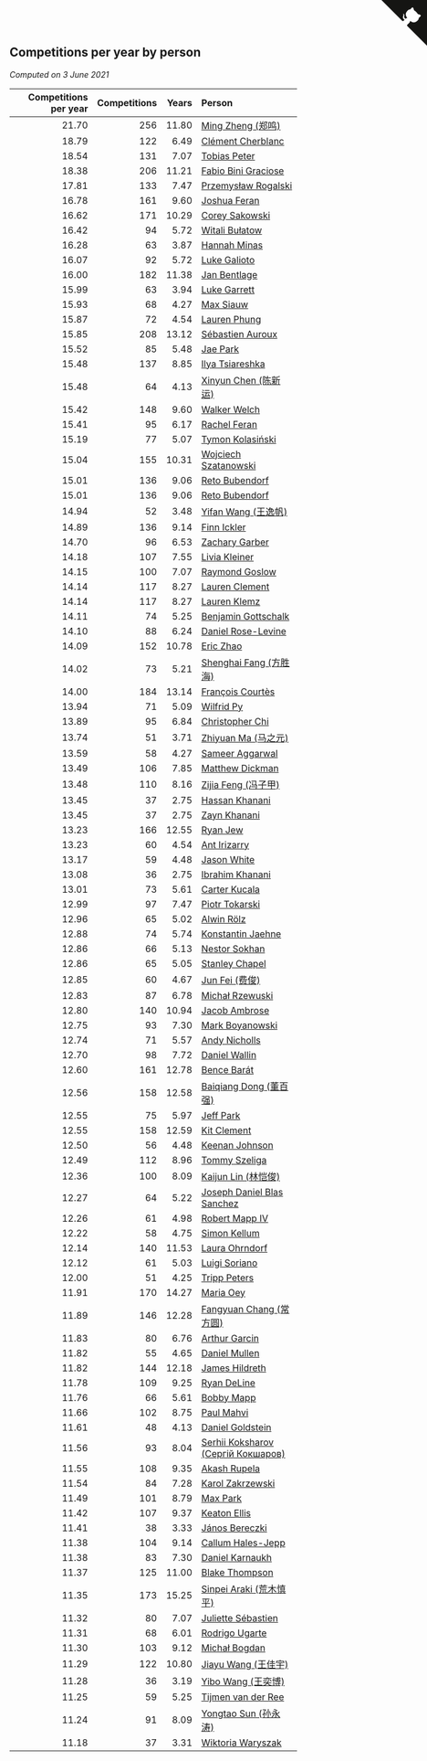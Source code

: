 ## Competitions per year by person

*Computed on  3 June 2021*

| Competitions per year | Competitions | Years | Person |
| ---: | ---: | ---: | :--- |
| 21.70 | 256 | 11.80 | [Ming Zheng (郑鸣)](https://www.worldcubeassociation.org/persons/2009ZHEN11) |
| 18.79 | 122 | 6.49 | [Clément Cherblanc](https://www.worldcubeassociation.org/persons/2014CHER05) |
| 18.54 | 131 | 7.07 | [Tobias Peter](https://www.worldcubeassociation.org/persons/2014PETE03) |
| 18.38 | 206 | 11.21 | [Fabio Bini Graciose](https://www.worldcubeassociation.org/persons/2010GRAC02) |
| 17.81 | 133 | 7.47 | [Przemysław Rogalski](https://www.worldcubeassociation.org/persons/2013ROGA02) |
| 16.78 | 161 | 9.60 | [Joshua Feran](https://www.worldcubeassociation.org/persons/2011FERA01) |
| 16.62 | 171 | 10.29 | [Corey Sakowski](https://www.worldcubeassociation.org/persons/2011SAKO01) |
| 16.42 | 94 | 5.72 | [Witali Bułatow](https://www.worldcubeassociation.org/persons/2015BUAT01) |
| 16.28 | 63 | 3.87 | [Hannah Minas](https://www.worldcubeassociation.org/persons/2017MINA04) |
| 16.07 | 92 | 5.72 | [Luke Galioto](https://www.worldcubeassociation.org/persons/2015GALI02) |
| 16.00 | 182 | 11.38 | [Jan Bentlage](https://www.worldcubeassociation.org/persons/2010BENT01) |
| 15.99 | 63 | 3.94 | [Luke Garrett](https://www.worldcubeassociation.org/persons/2017GARR05) |
| 15.93 | 68 | 4.27 | [Max Siauw](https://www.worldcubeassociation.org/persons/2017SIAU02) |
| 15.87 | 72 | 4.54 | [Lauren Phung](https://www.worldcubeassociation.org/persons/2016PHUN02) |
| 15.85 | 208 | 13.12 | [Sébastien Auroux](https://www.worldcubeassociation.org/persons/2008AURO01) |
| 15.52 | 85 | 5.48 | [Jae Park](https://www.worldcubeassociation.org/persons/2015PARK24) |
| 15.48 | 137 | 8.85 | [Ilya Tsiareshka](https://www.worldcubeassociation.org/persons/2012TERE01) |
| 15.48 | 64 | 4.13 | [Xinyun Chen (陈新运)](https://www.worldcubeassociation.org/persons/2017CHEN36) |
| 15.42 | 148 | 9.60 | [Walker Welch](https://www.worldcubeassociation.org/persons/2011WELC01) |
| 15.41 | 95 | 6.17 | [Rachel Feran](https://www.worldcubeassociation.org/persons/2015FERA01) |
| 15.19 | 77 | 5.07 | [Tymon Kolasiński](https://www.worldcubeassociation.org/persons/2016KOLA02) |
| 15.04 | 155 | 10.31 | [Wojciech Szatanowski](https://www.worldcubeassociation.org/persons/2011SZAT01) |
| 15.01 | 136 | 9.06 | [Reto Bubendorf](https://www.worldcubeassociation.org/persons/2012BUBE01) |
| 15.01 | 136 | 9.06 | [Reto Bubendorf](https://www.worldcubeassociation.org/persons/2012BUBE01) |
| 14.94 | 52 | 3.48 | [Yifan Wang (王逸帆)](https://www.worldcubeassociation.org/persons/2017WANY29) |
| 14.89 | 136 | 9.14 | [Finn Ickler](https://www.worldcubeassociation.org/persons/2012ICKL01) |
| 14.70 | 96 | 6.53 | [Zachary Garber](https://www.worldcubeassociation.org/persons/2014GARB01) |
| 14.18 | 107 | 7.55 | [Livia Kleiner](https://www.worldcubeassociation.org/persons/2013KLEI03) |
| 14.15 | 100 | 7.07 | [Raymond Goslow](https://www.worldcubeassociation.org/persons/2014GOSL01) |
| 14.14 | 117 | 8.27 | [Lauren Clement](https://www.worldcubeassociation.org/persons/2013KLEM01) |
| 14.14 | 117 | 8.27 | [Lauren Klemz](https://www.worldcubeassociation.org/persons/2013KLEM01) |
| 14.11 | 74 | 5.25 | [Benjamin Gottschalk](https://www.worldcubeassociation.org/persons/2016GOTT01) |
| 14.10 | 88 | 6.24 | [Daniel Rose-Levine](https://www.worldcubeassociation.org/persons/2015ROSE01) |
| 14.09 | 152 | 10.78 | [Eric Zhao](https://www.worldcubeassociation.org/persons/2010ZHAO19) |
| 14.02 | 73 | 5.21 | [Shenghai Fang (方胜海)](https://www.worldcubeassociation.org/persons/2016FANG01) |
| 14.00 | 184 | 13.14 | [François Courtès](https://www.worldcubeassociation.org/persons/2008COUR01) |
| 13.94 | 71 | 5.09 | [Wilfrid Py](https://www.worldcubeassociation.org/persons/2016PYWI01) |
| 13.89 | 95 | 6.84 | [Christopher Chi](https://www.worldcubeassociation.org/persons/2014CHIC01) |
| 13.74 | 51 | 3.71 | [Zhiyuan Ma (马之元)](https://www.worldcubeassociation.org/persons/2017MAZH04) |
| 13.59 | 58 | 4.27 | [Sameer Aggarwal](https://www.worldcubeassociation.org/persons/2017AGGA01) |
| 13.49 | 106 | 7.85 | [Matthew Dickman](https://www.worldcubeassociation.org/persons/2013DICK01) |
| 13.48 | 110 | 8.16 | [Zijia Feng (冯子甲)](https://www.worldcubeassociation.org/persons/2013FENG02) |
| 13.45 | 37 | 2.75 | [Hassan Khanani](https://www.worldcubeassociation.org/persons/2018KHAN26) |
| 13.45 | 37 | 2.75 | [Zayn Khanani](https://www.worldcubeassociation.org/persons/2018KHAN28) |
| 13.23 | 166 | 12.55 | [Ryan Jew](https://www.worldcubeassociation.org/persons/2008JEWR01) |
| 13.23 | 60 | 4.54 | [Ant Irizarry](https://www.worldcubeassociation.org/persons/2016IRIZ02) |
| 13.17 | 59 | 4.48 | [Jason White](https://www.worldcubeassociation.org/persons/2016WHIT16) |
| 13.08 | 36 | 2.75 | [Ibrahim Khanani](https://www.worldcubeassociation.org/persons/2018KHAN27) |
| 13.01 | 73 | 5.61 | [Carter Kucala](https://www.worldcubeassociation.org/persons/2015KUCA01) |
| 12.99 | 97 | 7.47 | [Piotr Tokarski](https://www.worldcubeassociation.org/persons/2013TOKA01) |
| 12.96 | 65 | 5.02 | [Alwin Rölz](https://www.worldcubeassociation.org/persons/2016ROLZ01) |
| 12.88 | 74 | 5.74 | [Konstantin Jaehne](https://www.worldcubeassociation.org/persons/2015JAEH01) |
| 12.86 | 66 | 5.13 | [Nestor Sokhan](https://www.worldcubeassociation.org/persons/2016SOKH01) |
| 12.86 | 65 | 5.05 | [Stanley Chapel](https://www.worldcubeassociation.org/persons/2016CHAP04) |
| 12.85 | 60 | 4.67 | [Jun Fei (费俊)](https://www.worldcubeassociation.org/persons/2016FEIJ02) |
| 12.83 | 87 | 6.78 | [Michał Rzewuski](https://www.worldcubeassociation.org/persons/2014RZEW01) |
| 12.80 | 140 | 10.94 | [Jacob Ambrose](https://www.worldcubeassociation.org/persons/2010AMBR01) |
| 12.75 | 93 | 7.30 | [Mark Boyanowski](https://www.worldcubeassociation.org/persons/2014BOYA01) |
| 12.74 | 71 | 5.57 | [Andy Nicholls](https://www.worldcubeassociation.org/persons/2015NICH04) |
| 12.70 | 98 | 7.72 | [Daniel Wallin](https://www.worldcubeassociation.org/persons/2013WALL03) |
| 12.60 | 161 | 12.78 | [Bence Barát](https://www.worldcubeassociation.org/persons/2008BARA01) |
| 12.56 | 158 | 12.58 | [Baiqiang Dong (董百强)](https://www.worldcubeassociation.org/persons/2008DONG06) |
| 12.55 | 75 | 5.97 | [Jeff Park](https://www.worldcubeassociation.org/persons/2015PARK08) |
| 12.55 | 158 | 12.59 | [Kit Clement](https://www.worldcubeassociation.org/persons/2008CLEM01) |
| 12.50 | 56 | 4.48 | [Keenan Johnson](https://www.worldcubeassociation.org/persons/2016JOHN30) |
| 12.49 | 112 | 8.96 | [Tommy Szeliga](https://www.worldcubeassociation.org/persons/2012SZEL01) |
| 12.36 | 100 | 8.09 | [Kaijun Lin (林恺俊)](https://www.worldcubeassociation.org/persons/2013LINK01) |
| 12.27 | 64 | 5.22 | [Joseph Daniel Blas Sanchez](https://www.worldcubeassociation.org/persons/2016SANC08) |
| 12.26 | 61 | 4.98 | [Robert Mapp IV](https://www.worldcubeassociation.org/persons/2016IVRO01) |
| 12.22 | 58 | 4.75 | [Simon Kellum](https://www.worldcubeassociation.org/persons/2016KELL12) |
| 12.14 | 140 | 11.53 | [Laura Ohrndorf](https://www.worldcubeassociation.org/persons/2009OHRN01) |
| 12.12 | 61 | 5.03 | [Luigi Soriano](https://www.worldcubeassociation.org/persons/2016SORI04) |
| 12.00 | 51 | 4.25 | [Tripp Peters](https://www.worldcubeassociation.org/persons/2017PETE04) |
| 11.91 | 170 | 14.27 | [Maria Oey](https://www.worldcubeassociation.org/persons/2007OEYM01) |
| 11.89 | 146 | 12.28 | [Fangyuan Chang (常方圆)](https://www.worldcubeassociation.org/persons/2009CHAN04) |
| 11.83 | 80 | 6.76 | [Arthur Garcin](https://www.worldcubeassociation.org/persons/2014GARC27) |
| 11.82 | 55 | 4.65 | [Daniel Mullen](https://www.worldcubeassociation.org/persons/2016MULL04) |
| 11.82 | 144 | 12.18 | [James Hildreth](https://www.worldcubeassociation.org/persons/2009HILD01) |
| 11.78 | 109 | 9.25 | [Ryan DeLine](https://www.worldcubeassociation.org/persons/2012DELI01) |
| 11.76 | 66 | 5.61 | [Bobby Mapp](https://www.worldcubeassociation.org/persons/2015MAPP01) |
| 11.66 | 102 | 8.75 | [Paul Mahvi](https://www.worldcubeassociation.org/persons/2012MAHV01) |
| 11.61 | 48 | 4.13 | [Daniel Goldstein](https://www.worldcubeassociation.org/persons/2017GOLD01) |
| 11.56 | 93 | 8.04 | [Serhii Koksharov (Сергій Кокшаров)](https://www.worldcubeassociation.org/persons/2013KOKS01) |
| 11.55 | 108 | 9.35 | [Akash Rupela](https://www.worldcubeassociation.org/persons/2012RUPE01) |
| 11.54 | 84 | 7.28 | [Karol Zakrzewski](https://www.worldcubeassociation.org/persons/2014ZAKR01) |
| 11.49 | 101 | 8.79 | [Max Park](https://www.worldcubeassociation.org/persons/2012PARK03) |
| 11.42 | 107 | 9.37 | [Keaton Ellis](https://www.worldcubeassociation.org/persons/2012ELLI01) |
| 11.41 | 38 | 3.33 | [János Bereczki](https://www.worldcubeassociation.org/persons/2018BERE01) |
| 11.38 | 104 | 9.14 | [Callum Hales-Jepp](https://www.worldcubeassociation.org/persons/2012HALE01) |
| 11.38 | 83 | 7.30 | [Daniel Karnaukh](https://www.worldcubeassociation.org/persons/2014KARN02) |
| 11.37 | 125 | 11.00 | [Blake Thompson](https://www.worldcubeassociation.org/persons/2010THOM03) |
| 11.35 | 173 | 15.25 | [Sinpei Araki (荒木慎平)](https://www.worldcubeassociation.org/persons/2006ARAK01) |
| 11.32 | 80 | 7.07 | [Juliette Sébastien](https://www.worldcubeassociation.org/persons/2014SEBA01) |
| 11.31 | 68 | 6.01 | [Rodrigo Ugarte](https://www.worldcubeassociation.org/persons/2015UGAR01) |
| 11.30 | 103 | 9.12 | [Michał Bogdan](https://www.worldcubeassociation.org/persons/2012BOGD01) |
| 11.29 | 122 | 10.80 | [Jiayu Wang (王佳宇)](https://www.worldcubeassociation.org/persons/2010WANG53) |
| 11.28 | 36 | 3.19 | [Yibo Wang (王奕博)](https://www.worldcubeassociation.org/persons/2018WANG39) |
| 11.25 | 59 | 5.25 | [Tijmen van der Ree](https://www.worldcubeassociation.org/persons/2016REET01) |
| 11.24 | 91 | 8.09 | [Yongtao Sun (孙永涛)](https://www.worldcubeassociation.org/persons/2013SUNY02) |
| 11.18 | 37 | 3.31 | [Wiktoria Waryszak](https://www.worldcubeassociation.org/persons/2018WARY01) |


<a href="https://github.com/jonatanklosko/wca_statistics" class="github-corner" aria-label="View source on Github"><svg width="80" height="80" viewBox="0 0 250 250" style="fill:#151513; color:#fff; position: absolute; top: 0; border: 0; right: 0;" aria-hidden="true"><path d="M0,0 L115,115 L130,115 L142,142 L250,250 L250,0 Z"></path><path d="M128.3,109.0 C113.8,99.7 119.0,89.6 119.0,89.6 C122.0,82.7 120.5,78.6 120.5,78.6 C119.2,72.0 123.4,76.3 123.4,76.3 C127.3,80.9 125.5,87.3 125.5,87.3 C122.9,97.6 130.6,101.9 134.4,103.2" fill="currentColor" style="transform-origin: 130px 106px;" class="octo-arm"></path><path d="M115.0,115.0 C114.9,115.1 118.7,116.5 119.8,115.4 L133.7,101.6 C136.9,99.2 139.9,98.4 142.2,98.6 C133.8,88.0 127.5,74.4 143.8,58.0 C148.5,53.4 154.0,51.2 159.7,51.0 C160.3,49.4 163.2,43.6 171.4,40.1 C171.4,40.1 176.1,42.5 178.8,56.2 C183.1,58.6 187.2,61.8 190.9,65.4 C194.5,69.0 197.7,73.2 200.1,77.6 C213.8,80.2 216.3,84.9 216.3,84.9 C212.7,93.1 206.9,96.0 205.4,96.6 C205.1,102.4 203.0,107.8 198.3,112.5 C181.9,128.9 168.3,122.5 157.7,114.1 C157.9,116.9 156.7,120.9 152.7,124.9 L141.0,136.5 C139.8,137.7 141.6,141.9 141.8,141.8 Z" fill="currentColor" class="octo-body"></path></svg></a><style>.github-corner:hover .octo-arm{animation:octocat-wave 560ms ease-in-out}@keyframes octocat-wave{0%,100%{transform:rotate(0)}20%,60%{transform:rotate(-25deg)}40%,80%{transform:rotate(10deg)}}@media (max-width:500px){.github-corner:hover .octo-arm{animation:none}.github-corner .octo-arm{animation:octocat-wave 560ms ease-in-out}}</style>
